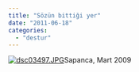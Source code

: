 ```yaml
---
title: "Sözün bittiği yer"
date: "2011-06-18"
categories: 
  - "destur"
---
```


[![dsc03497.JPG](/uploads/2011/06/dsc03497.jpg)](/uploads/2011/06/dsc03497.jpg "dsc03497.JPG")Sapanca, Mart 2009
